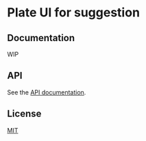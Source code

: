 # Plate UI for suggestion



## Documentation

WIP

## API

See the [API documentation](https://plate-api.udecode.io/globals.html). 

## License

[MIT](../../../LICENSE)
